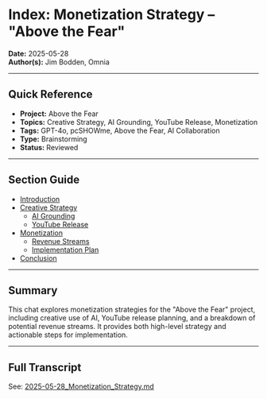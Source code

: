 # Index: Monetization Strategy – "Above the Fear"

**Date:** 2025-05-28  
**Author(s):** Jim Bodden, Omnia

---

## Quick Reference
- **Project:** Above the Fear
- **Topics:** Creative Strategy, AI Grounding, YouTube Release, Monetization
- **Tags:** GPT-4o, pcSHOWme, Above the Fear, AI Collaboration
- **Type:** Brainstorming
- **Status:** Reviewed

---

## Section Guide
- [Introduction](#introduction)
- [Creative Strategy](#creative-strategy)
  - [AI Grounding](#ai-grounding)
  - [YouTube Release](#youtube-release)
- [Monetization](#monetization)
  - [Revenue Streams](#revenue-streams)
  - [Implementation Plan](#implementation-plan)
- [Conclusion](#conclusion)

---

## Summary
This chat explores monetization strategies for the "Above the Fear" project, including creative use of AI, YouTube release planning, and a breakdown of potential revenue streams. It provides both high-level strategy and actionable steps for implementation.

---

## Full Transcript
See: [2025-05-28_Monetization_Strategy.md](./2025-05-28_Monetization_Strategy.md)
